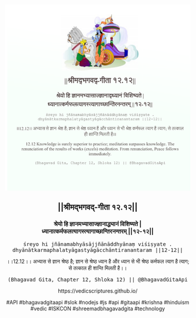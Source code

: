 <img src="../../asset/BG_12_12.png"/>
<center><h2>||श्रीमद्‍भगवद्‍-गीता १२.१२||</h2>
<h3>श्रेयो हि ज्ञानमभ्यासाज्ज्ञानाद्ध्यानं विशिष्यते |<br/>ध्यानात्कर्मफलत्यागस्त्यागाच्छान्तिरनन्तरम् ||१२-१२||</h3>
<pre>śreyo hi jñānamabhyāsājjñānāddhyānaṃ viśiṣyate .<br/>dhyānātkarmaphalatyāgastyāgācchāntiranantaram ||12-12||</pre>
<p>।।12.12।। अभ्यास से ज्ञान श्रेष्ठ है; ज्ञान से श्रेष्ठ ध्यान है और ध्यान से भी श्रेष्ठ कर्मफल त्याग है त्याग; से तत्काल ही शान्ति मिलती है।।</p>
<pre>(Bhagavad Gita, Chapter 12, Shloka 12) || @BhagavadGitaApi</pre><p>https://vedicscriptures.github.io/</p><p>#API #bhagavadgitaapi #slok #nodejs #js #api #gitaapi #krishna #hinduism #vedic #ISKCON #shreemadbhagavadgita #technology</p></center>